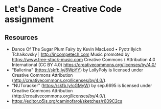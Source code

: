 # Let's Dance - Creative Code assignment


## Resources
- Dance Of The Sugar Plum Fairy by Kevin MacLeod  •  Pyotr Ilyich Tchaikovsky | http://incompetech.com Music promoted by https://www.free-stock-music.com Creative Commons / Attribution 4.0 International (CC BY 4.0) https://creativecommons.org/licenses/by/4.0/
- "Ballerina" (https://skfb.ly/6WpYY) by LollyPoly is licensed under Creative Commons Attribution (http://creativecommons.org/licenses/by/4.0/).
- "NUTcracker" (https://skfb.ly/oGMyW) by sep.6695 is licensed under Creative Commons Attribution (http://creativecommons.org/licenses/by/4.0/).
- https://editor.p5js.org/caminofarol/sketches/r609C2cs